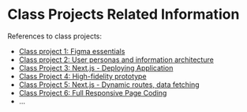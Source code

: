 # Class Projects Related Information

References to class projects:

- [Class project 1: Figma essentials](/class-projects/class-project-1/)
- [Class project 2: User personas and information architecture](/class-projects/class-project-2/)
- [Class Project 3: Next.js - Deploying Application](/class-projects/class-project-3/)
- [Class Project 4: High-fidelity prototype](/class-projects/class-project-4/)
- [Class Project 5: Next.js - Dynamic routes, data fetching](/class-projects/class-project-5/)
- [Class Project 6: Full Responsive Page Coding](/class-projects/class-project-6/)
- ...
